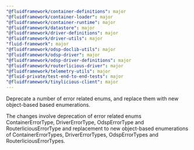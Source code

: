 ```yaml
---
"@fluidframework/container-definitions": major
"@fluidframework/container-loader": major
"@fluidframework/container-runtime": major
"@fluidframework/datastore": major
"@fluidframework/driver-definitions": major
"@fluidframework/driver-utils": major
"fluid-framework": major
"@fluidframework/odsp-doclib-utils": major
"@fluidframework/odsp-driver": major
"@fluidframework/odsp-driver-definitions": major
"@fluidframework/routerlicious-driver": major
"@fluidframework/telemetry-utils": major
"@fluid-private/test-end-to-end-tests": major
"@fluidframework/tinylicious-client": major
---
```


Deprecate a number of error related enums, and replace them with new object-based based enumerations.

The changes involve deprecation of error related enums ContainerErrorType, DriverErrorType, OdspErrorType and RouterliciousErrorType and replacement to new object-based enumerations of ContainerErrorTypes, DriverErrorTypes, OdspErrorTypes and RouterliciousErrorTypes.

